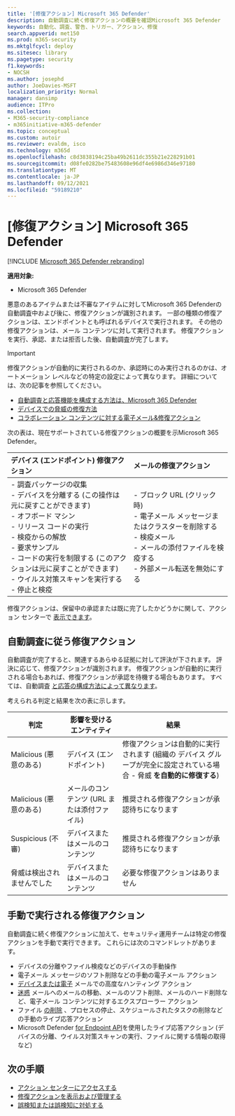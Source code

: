 ```yaml
---
title: '[修復アクション] Microsoft 365 Defender'
description: 自動調査に続く修復アクションの概要を確認Microsoft 365 Defender
keywords: 自動化、調査、警告、トリガー、アクション、修復
search.appverid: met150
ms.prod: m365-security
ms.mktglfcycl: deploy
ms.sitesec: library
ms.pagetype: security
f1.keywords:
- NOCSH
ms.author: josephd
author: JoeDavies-MSFT
localization_priority: Normal
manager: dansimp
audience: ITPro
ms.collection:
- M365-security-compliance
- m365initiative-m365-defender
ms.topic: conceptual
ms.custom: autoir
ms.reviewer: evaldm, isco
ms.technology: m365d
ms.openlocfilehash: c8d3838194c25ba49b2611dc355b21e228291b01
ms.sourcegitcommit: d08fe0282be75483608e96df4e6986d346e97180
ms.translationtype: MT
ms.contentlocale: ja-JP
ms.lasthandoff: 09/12/2021
ms.locfileid: "59189210"
---
```

# <a name="remediation-actions-in-microsoft-365-defender"></a>[修復アクション] Microsoft 365 Defender

[!INCLUDE [Microsoft 365 Defender rebranding](../includes/microsoft-defender.md)]


**適用対象:**
- Microsoft 365 Defender

悪意のあるアイテムまたは不審なアイテムに対してMicrosoft 365 Defenderの自動調査中および後に、修復アクションが識別されます。 一部の種類の修復アクションは、エンドポイントとも呼ばれるデバイスで実行されます。 その他の修復アクションは、メール コンテンツに対して実行されます。 修復アクションを実行、承認、または拒否した後、自動調査が完了します。

> [!IMPORTANT]
> 修復アクションが自動的に実行されるのか、承認時にのみ実行されるのかは、オートメーション レベルなどの特定の設定によって異なります。 詳細については、次の記事を参照してください。
> - [自動調査と応答機能を構成する方法は、Microsoft 365 Defender](m365d-configure-auto-investigation-response.md)
> - [デバイスでの脅威の修復方法](../defender-endpoint/automated-investigations.md)
> - [コラボレーション コンテンツに対する電子メール&修復アクション](../office-365-security/air-remediation-actions.md#threats-and-remediation-actions)

次の表は、現在サポートされている修復アクションの概要を示Microsoft 365 Defender。 

|デバイス (エンドポイント) 修復アクション  |メールの修復アクション  |
|:---------|:---------|
|- 調査パッケージの収集 <br/>- デバイスを分離する (この操作は元に戻すことができます)<br/>- オフボード マシン <br/>- リリース コードの実行 <br/>- 検疫からの解放 <br/>- 要求サンプル <br/>- コードの実行を制限する (このアクションは元に戻すことができます) <br/>- ウイルス対策スキャンを実行する <br/>- 停止と検疫      |- ブロック URL (クリック時)<br/>- 電子メール メッセージまたはクラスターを削除する<br/>- 検疫メール<br/>- メールの添付ファイルを検疫する<br/>- 外部メール転送を無効にする          |

修復アクションは、保留中の承認または既に完了したかどうかに関して、アクション センターで [表示できます](m365d-action-center.md)。

## <a name="remediation-actions-that-follow-automated-investigations"></a>自動調査に従う修復アクション

自動調査が完了すると、関連するあらゆる証拠に対して評決が下されます。 評決に応じて、修復アクションが識別されます。 修復アクションが自動的に実行される場合もあれば、修復アクションが承認を待機する場合もあります。 すべては、自動調査 [と応答の構成方法によって異なります](m365d-configure-auto-investigation-response.md)。

考えられる判定と結果を次の表に示します。

| 判定    | 影響を受けるエンティティ    | 結果|
|------|------|------|
| Malicious (悪意のある)    | デバイス (エンドポイント)    | 修復アクションは自動的に実行されます (組織の [](m365d-configure-auto-investigation-response.md#review-or-change-the-automation-level-for-device-groups)デバイス グループが完全に設定されている場合 - 脅威 **を自動的に修復する**)|
| Malicious (悪意のある)    | メールのコンテンツ (URL または添付ファイル) | 推奨される修復アクションが承認待ちになります|
| Suspicious (不審)    | デバイスまたはメールのコンテンツ | 推奨される修復アクションが承認待ちになります|
| 脅威は検出されませんでした    | デバイスまたはメールのコンテンツ    | 必要な修復アクションはありません|


## <a name="remediation-actions-that-are-taken-manually"></a>手動で実行される修復アクション

自動調査に続く修復アクションに加えて、セキュリティ運用チームは特定の修復アクションを手動で実行できます。 これらには次のコマンドレットがあります。

- デバイスの分離やファイル検疫などのデバイスの手動操作
- 電子メール メッセージのソフト削除などの手動の電子メール アクション 
- [デバイスまたは電子](../defender-endpoint/advanced-hunting-overview.md) メールでの高度なハンティング アクション
- [迷惑](../office-365-security/threat-explorer.md) メールへのメールの移動、メールのソフト削除、メールのハード削除など、電子メール コンテンツに対するエクスプローラー アクション
- ファイル [の削除](/windows/security/threat-protection/microsoft-defender-atp/live-response) 、プロセスの停止、スケジュールされたタスクの削除などの手動のライブ応答アクション
- Microsoft Defender [for Endpoint API](../defender-endpoint/management-apis.md#microsoft-defender-for-endpoint-apis)を使用したライブ応答アクション (デバイスの分離、ウイルス対策スキャンの実行、ファイルに関する情報の取得など)

## <a name="next-steps"></a>次の手順

- [アクション センターにアクセスする](m365d-action-center.md)
- [修復アクションを表示および管理する](m365d-autoir-actions.md)
- [誤検知または誤検知に対処する](m365d-autoir-report-false-positives-negatives.md)
